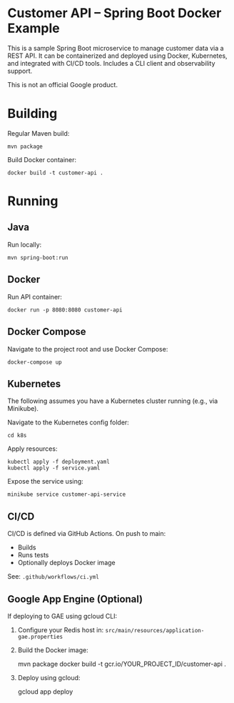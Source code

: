 <!--
  Copyright 2025 Jamuna Adhikari

  Licensed under the Apache License, Version 2.0 (the "License");
  you may not use this file except in compliance with the License.
  You may obtain a copy of the License at

      http://www.apache.org/licenses/LICENSE-2.0

  Unless required by applicable law or agreed to in writing, software
  distributed under the License is distributed on an "AS IS" BASIS,
  WITHOUT WARRANTIES OR CONDITIONS OF ANY KIND, either express or implied.
  See the License for the specific language governing permissions and
  limitations under the License.
-->

Customer API – Spring Boot Docker Example
=========================================

This is a sample Spring Boot microservice to manage customer data via a REST API. It can be containerized and deployed using Docker, Kubernetes, and integrated with CI/CD tools. Includes a CLI client and observability support.

This is not an official Google product.

Building
========
Regular Maven build:

    mvn package

Build Docker container:

    docker build -t customer-api .

Running
=======
Java
----
Run locally:

    mvn spring-boot:run

Docker
------
Run API container:

    docker run -p 8080:8080 customer-api

Docker Compose
--------------
Navigate to the project root and use Docker Compose:

    docker-compose up

Kubernetes
----------
The following assumes you have a Kubernetes cluster running (e.g., via Minikube).

Navigate to the Kubernetes config folder:

    cd k8s

Apply resources:

    kubectl apply -f deployment.yaml
    kubectl apply -f service.yaml

Expose the service using:

    minikube service customer-api-service

CI/CD
-----
CI/CD is defined via GitHub Actions. On push to main:

- Builds
- Runs tests
- Optionally deploys Docker image

See: `.github/workflows/ci.yml`

Google App Engine (Optional)
----------------------------
If deploying to GAE using gcloud CLI:

1. Configure your Redis host in:
    `src/main/resources/application-gae.properties`

2. Build the Docker image:

    mvn package
    docker build -t gcr.io/YOUR_PROJECT_ID/customer-api .

3. Deploy using gcloud:

    gcloud app deploy
